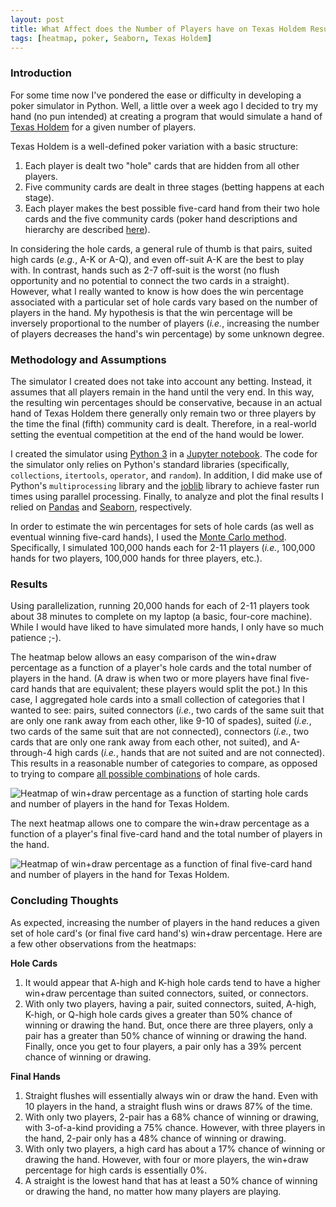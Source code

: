 ```yaml
---
layout: post
title: What Affect does the Number of Players have on Texas Holdem Results?
tags: [heatmap, poker, Seaborn, Texas Holdem]
---
```


### Introduction
For some time now I've pondered the ease or difficulty in developing a poker simulator in Python.  Well, a little over a week ago I decided to try my hand (no pun intended) at creating a program that would simulate a hand of [Texas Holdem](https://en.wikipedia.org/wiki/Texas_hold_%27em) for a given number of players.

Texas Holdem is a well-defined poker variation with a basic structure: 
1. Each player is dealt two "hole" cards that are hidden from all other players.
2. Five community cards are dealt in three stages (betting happens at each stage).
3. Each player makes the best possible five-card hand from their two hole cards and the five community cards (poker hand descriptions and hierarchy are described [here](https://www.cardplayer.com/rules-of-poker/hand-rankings)).

In considering the hole cards, a general rule of thumb is that pairs, suited high cards (_e.g._, A-K or A-Q), and even off-suit A-K are the best to play with.  In contrast, hands such as 2-7 off-suit is the worst (no flush opportunity and no potential to connect the two cards in a straight).  However, what I really wanted to know is how does the win percentage associated with a particular set of hole cards vary based on the number of players in the hand.  My hypothesis is that the win percentage will be inversely proportional to the number of players (_i.e._, increasing the number of players decreases the hand's win percentage) by some unknown degree.

### Methodology and Assumptions
The simulator I created does not take into account any betting.  Instead, it assumes that all players remain in the hand until the very end.  In this way, the resulting win percentages should be conservative, because in an actual hand of Texas Holdem there generally only remain two or three players by the time the final (fifth) community card is dealt.  Therefore, in a real-world setting the eventual competition at the end of the hand would be lower.

I created the simulator using [Python 3](https://www.python.org/) in a [Jupyter notebook](https://jupyter.org/).  The code for the simulator only relies on Python's standard libraries (specifically, `collections`, `itertools`, `operator`, and `random`).  In addition, I did make use of Python's `multiprocessing` library and the [joblib](https://joblib.readthedocs.io/) library to achieve faster run times using parallel processing.  Finally, to analyze and plot the final results I relied on [Pandas](https://pandas.pydata.org/) and [Seaborn](https://seaborn.pydata.org/), respectively.

In order to estimate the win percentages for sets of hole cards (as well as eventual winning five-card hands), I used the [Monte Carlo method](https://en.wikipedia.org/wiki/Monte_Carlo_method).  Specifically, I simulated 100,000 hands each for 2-11 players (_i.e._, 100,000 hands for two players, 100,000 hands for three players, etc.).

### Results
Using parallelization, running 20,000 hands for each of 2-11 players took about 38 minutes to complete on my laptop (a basic, four-core machine).  While I would have liked to have simulated more hands, I only have so much patience ;-).

The heatmap below allows an easy comparison of the win+draw percentage as a function of a player's hole cards and the total number of players in the hand. (A draw is when two or more players have final five-card hands that are equivalent; these players would split the pot.)  In this case, I aggregated hole cards into a small collection of categories that I wanted to see: pairs, suited connectors (_i.e._, two cards of the same suit that are only one rank away from each other, like 9-10 of spades), suited (_i.e._, two cards of the same suit that are not connected), connectors (_i.e._, two cards that are only one rank away from each other, not suited), and A-through-4 high cards (_i.e._, hands that are not suited and are not connected).  This results in a reasonable number of categories to compare, as opposed to trying to compare [all possible combinations](https://www.tightpoker.com/poker_hands.html) of hole cards.

![Heatmap of win+draw percentage as a function of starting hole cards and number of players in the hand for Texas Holdem.]({{http://rahosbach.github.io}}/img/texas_holdem/heatmap_hole_cards.svg)

The next heatmap allows one to compare the win+draw percentage as a function of a player's final five-card hand and the total number of players in the hand.

![Heatmap of win+draw percentage as a function of final five-card hand and number of players in the hand for Texas Holdem.]({{http://rahosbach.github.io}}/img/texas_holdem/heatmap_final_hand.svg)

### Concluding Thoughts
As expected, increasing the number of players in the hand reduces a given set of hole card's (or final five card hand's) win+draw percentage.  Here are a few other observations from the heatmaps:

**Hole Cards**
1. It would appear that A-high and K-high hole cards tend to have a higher win+draw percentage than suited connectors, suited, or connectors.
2. With only two players, having a pair, suited connectors, suited, A-high, K-high, or Q-high hole cards gives a greater than 50% chance of winning or drawing the hand.  But, once there are three players, only a pair has a greater than 50% chance of winning or drawing the hand.  Finally, once you get to four players, a pair only has a 39% percent chance of winning or drawing.

**Final Hands**
1. Straight flushes will essentially always win or draw the hand.  Even with 10 players in the hand, a straight flush wins or draws 87% of the time.
2. With only two players, 2-pair has a 68% chance of winning or drawing, with 3-of-a-kind providing a 75% chance.  However, with three players in the hand, 2-pair only has a 48% chance of winning or drawing.
3. With only two players, a high card has about a 17% chance of winning or drawing the hand.  However, with four or more players, the win+draw percentage for high cards is essentially 0%.
4. A straight is the lowest hand that has at least a 50% chance of winning or drawing the hand, no matter how many players are playing.
